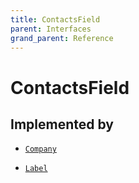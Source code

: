 ```yaml
---
title: ContactsField
parent: Interfaces
grand_parent: Reference
---
```


# ContactsField

## Implemented by

- <code><a href="/docs/reference/object/company">Company</a></code></li>

- <code><a href="/docs/reference/object/label">Label</a></code></li>

